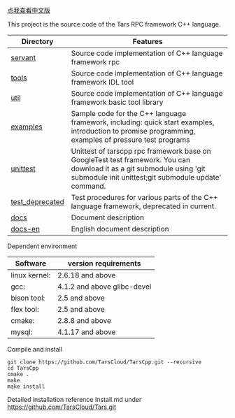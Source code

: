 [点我查看中文版](README.zh.md)

This project is the source code of the Tars RPC framework C++ language.

Directory |Features
------------------|----------------
[servant](https://github.com/TarsCloud/TarsCpp/tree/master/servant)      |Source code implementation of C++ language framework rpc
[tools](https://github.com/TarsCloud/TarsCpp/tree/master/tools)        |Source code implementation of C++ language framework IDL tool
[util](https://github.com/TarsCloud/TarsCpp/tree/master/util)         |Source code implementation of C++ language framework basic tool library
[examples](https://github.com/TarsCloud/TarsCpp/tree/master/examples)     |Sample code for the C++ language framework, including: quick start examples, introduction to promise programming, examples of pressure test programs
[unittest](https://github.com/TarsCloud/tars-unittest/tree/master)      |Unittest of tarscpp rpc framework base on GoogleTest test framework. You can download it as a git submodule using 'git submodule init unittest;git submodule update' command.
[test_deprecated](https://github.com/TarsCloud/TarsCpp/tree/master/test)         |Test procedures for various parts of the C++ language framework, deprecated in current.
[docs](https://github.com/TarsCloud/TarsCpp/tree/master/docs)         |Document description
[docs-en](https://github.com/TarsCloud/TarsCpp/tree/master/docs-en)      |English document description

Dependent environment

Software |version requirements
------|--------
linux kernel:   |	2.6.18 and above
gcc:          	|   4.1.2 and above glibc-devel
bison tool:     |	2.5 and above
flex tool:      |	2.5 and above
cmake:       	|   2.8.8 and above
mysql:          |	4.1.17 and above

Compile and install
```
git clone https://github.com/TarsCloud/TarsCpp.git --recursive
cd TarsCpp
cmake .
make
make install
```

Detailed installation reference Install.md under https://github.com/TarsCloud/Tars.git
